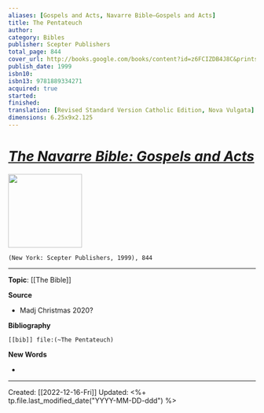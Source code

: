 ```yaml
---
aliases: [Gospels and Acts, Navarre Bible—Gospels and Acts]
title: The Pentateuch
author: 
category: Bibles
publisher: Scepter Publishers
total_page: 844
cover_url: http://books.google.com/books/content?id=z6FCIZDB4J8C&printsec=frontcover&img=1&zoom=1&edge=curl&source=gbs_api
publish_date: 1999
isbn10: 
isbn13: 9781889334271
acquired: true
started: 
finished: 
translation: [Revised Standard Version Catholic Edition, Nova Vulgata]
dimensions: 6.25x9x2.125
---
```

# *[The Navarre Bible: Gospels and Acts](https://scepterpublishers.org/products/the-navarre-bible-gospels-and-acts)*

<img src="https://cdn.shopify.com/s/files/1/1193/5190/products/scepter-1059_2000x.jpg?v=1594193322" width=150>

`(New York: Scepter Publishers, 1999), 844`

--- 
**Topic**: [[The Bible]]

**Source**
- Madj Christmas 2020?


**Bibliography**

```query
[[bib]] file:(~The Pentateuch)
```
 

**New Words**

- 

---
Created: [[2022-12-16-Fri]]
Updated: <%+ tp.file.last_modified_date("YYYY-MM-DD-ddd") %>

